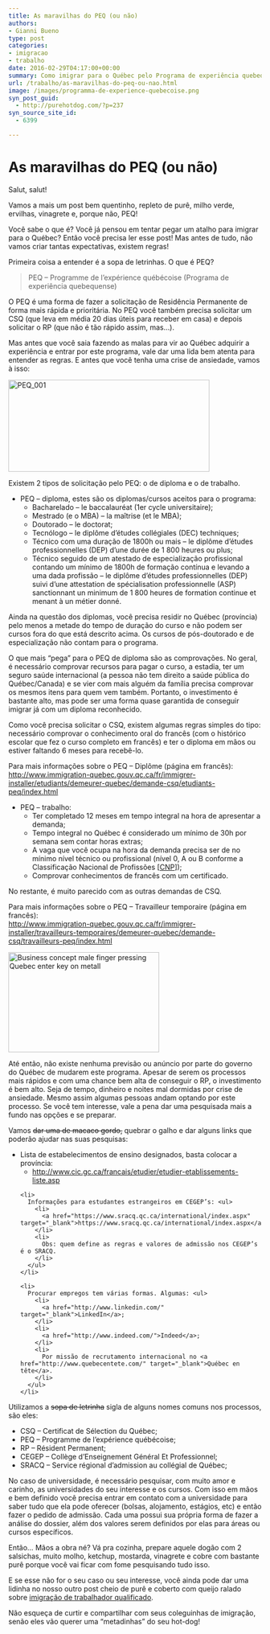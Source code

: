 ```yaml
---
title: As maravilhas do PEQ (ou não)
authors:
- Gianni Bueno
type: post
categories:
- imigracao
- trabalho
date: 2016-02-29T04:17:00+00:00
summary: Como imigrar para o Québec pelo Programa de experiência quebequense (PEQ).
url: /trabalho/as-maravilhas-do-peq-ou-nao.html
image: /images/programma-de-experience-quebecoise.png
syn_post_guid:
  - http://purehotdog.com/?p=237
syn_source_site_id:
  - 6399

---
```

<div>
  <h1>
    As maravilhas do PEQ (ou não)
  </h1>

  <p>
    Salut, salut!
  </p>

  <p>
    Vamos a mais um post bem quentinho, repleto de purê, milho verde, ervilhas, vinagrete e, porque não, PEQ!
  </p>

  <p>
    Você sabe o que é? Você já pensou em tentar pegar um atalho para imigrar para o Québec? Então você precisa ler esse post! Mas antes de tudo, não vamos criar tantas expectativas, existem regras!
  </p>

  <p>
    Primeira coisa a entender é a sopa de letrinhas. O que é PEQ?
  </p>

  <blockquote>
    <p>
      PEQ – Programme de l’expérience québécoise (Programa de experiência quebequense)
    </p>
  </blockquote>

  <p>
    O PEQ é uma forma de fazer a solicitação de Residência Permanente de forma mais rápida e prioritária. No PEQ você também precisa solicitar um CSQ (que leva em média 20 dias úteis para receber em casa) e depois solicitar o RP (que não é tão rápido assim, mas…).
  </p>

  <p>
    Mas antes que você saia fazendo as malas para vir ao Québec adquirir a experiência e entrar por este programa, vale dar uma lida bem atenta para entender as regras. E antes que você tenha uma crise de ansiedade, vamos à isso:
  </p>

  <p>
    <img class="pull-left alignnone" src="https://purehotdogdotcom.files.wordpress.com/2016/02/peq_001.jpg?w=760" alt="PEQ_001" width="400" height="183" />
  </p>

  <p>
    Existem 2 tipos de solicitação pelo PEQ: o de diploma e o de trabalho.
  </p>

  <ul>
    <li>
      PEQ – diploma, estes são os diplomas/cursos aceitos para o programa: <ul>
        <li>
          Bacharelado – le baccalauréat (1er cycle universitaire);
        </li>
        <li>
          Mestrado (e o MBA) – la maîtrise (et le MBA);
        </li>
        <li>
          Doutorado – le doctorat;
        </li>
        <li>
          Tecnólogo – le diplôme d’études collégiales (DEC) techniques;
        </li>
        <li>
          Técnico com uma duração de 1800h ou mais – le diplôme d’études professionnelles (DEP) d’une durée de 1 800 heures ou plus;
        </li>
        <li>
          Técnico seguido de um atestado de especialização profissional contando um mínimo de 1800h de formação contínua e levando a uma dada profissão – le diplôme d’études professionnelles (DEP) suivi d’une attestation de spécialisation professionnelle (ASP) sanctionnant un minimum de 1 800 heures de formation continue et menant à un métier donné.
        </li>
      </ul>
    </li>
  </ul>

  <p>
    Ainda na questão dos diplomas, você precisa residir no Québec (província) pelo menos a metade do tempo de duração do curso e não podem ser cursos fora do que está descrito acima. Os cursos de pós-doutorado e de especialização não contam para o programa.
  </p>

  <p>
    O que mais “pega” para o PEQ de diploma são as comprovações. No geral, é necessário comprovar recursos para pagar o curso, a estadia, ter um seguro saúde internacional (a pessoa não tem direito a saúde pública do Québec/Canada) e se vier com mais alguém da família precisa comprovar os mesmos itens para quem vem também. Portanto, o investimento é bastante alto, mas pode ser uma forma quase garantida de conseguir imigrar já com um diploma reconhecido.
  </p>

  <p>
    Como você precisa solicitar o CSQ, existem algumas regras simples do tipo: necessário comprovar o conhecimento oral do francês (com o histórico escolar que fez o curso completo em francês) e ter o diploma em mãos ou estiver faltando 6 meses para recebê-lo.
  </p>

  <p>
    Para mais informações sobre o PEQ – Diplôme (página em francês):<br /> <a href="http://www.immigration-quebec.gouv.qc.ca/fr/immigrer-installer/etudiants/demeurer-quebec/demande-csq/etudiants-peq/index.html" target="_blank">http://www.immigration-quebec.gouv.qc.ca/fr/immigrer-installer/etudiants/demeurer-quebec/demande-csq/etudiants-peq/index.html</a>
  </p>

  <ul>
    <li>
      PEQ – trabalho: <ul>
        <li>
          Ter completado 12 meses em tempo integral na hora de apresentar a demanda;
        </li>
        <li>
          Tempo integral no Québec é considerado um mínimo de 30h por semana sem contar horas extras;
        </li>
        <li>
          A vaga que você ocupa na hora da demanda precisa ser de no mínimo nível técnico ou profissional (nível 0, A ou B conforme a Classificação Nacional de Profissões [<a href="http://www.cic.gc.ca/francais/immigrer/qualifie/cnp.asp" target="_blank">CNP</a>]);
        </li>
        <li>
          Comprovar conhecimentos de francês com um certificado.
        </li>
      </ul>
    </li>
  </ul>

  <p>
    No restante, é muito parecido com as outras demandas de CSQ.
  </p>

  <p>
    Para mais informações sobre o PEQ – Travailleur temporaire (página em francês):<br /> <a href="http://www.immigration-quebec.gouv.qc.ca/fr/immigrer-installer/travailleurs-temporaires/demeurer-quebec/demande-csq/travailleurs-peq/index.html" target="_blank">http://www.immigration-quebec.gouv.qc.ca/fr/immigrer-installer/travailleurs-temporaires/demeurer-quebec/demande-csq/travailleurs-peq/index.html</a>
  </p>

  <p>
    <img src="https://purehotdogdotcom.files.wordpress.com/2016/02/fotolia_58654228_xs1.jpg?w=300&h=199" alt="Business concept male finger pressing Quebec enter key on metall" width="300" height="199" />
  </p>

  <p>
    Até então, não existe nenhuma previsão ou anúncio por parte do governo do Québec de mudarem este programa. Apesar de serem os processos mais rápidos e com uma chance bem alta de conseguir o RP, o investimento é bem alto. Seja de tempo, dinheiro e noites mal dormidas por crise de ansiedade. Mesmo assim algumas pessoas andam optando por este processo. Se você tem interesse, vale a pena dar uma pesquisada mais a fundo nas opções e se preparar.
  </p>

  <p>
    Vamos <del>dar uma de macaco gordo,</del> quebrar o galho e dar alguns links que poderão ajudar nas suas pesquisas:
  </p>

  <ul>
    <li>
      Lista de estabelecimentos de ensino designados, basta colocar a província: <ul>
        <li>
          <a href="http://www.cic.gc.ca/francais/etudier/etudier-etablissements-liste.asp" target="_blank">http://www.cic.gc.ca/francais/etudier/etudier-etablissements-liste.asp</a>
        </li>
      </ul>
    </li>

    <li>
      Informações para estudantes estrangeiros em CEGEP’s: <ul>
        <li>
          <a href="https://www.sracq.qc.ca/international/index.aspx" target="_blank">https://www.sracq.qc.ca/international/index.aspx</a>
        </li>
        <li>
          Obs: quem define as regras e valores de admissão nos CEGEP’s é o SRACQ.
        </li>
      </ul>
    </li>

    <li>
      Procurar empregos tem várias formas. Algumas: <ul>
        <li>
          <a href="http://www.linkedin.com/" target="_blank">LinkedIn</a>;
        </li>
        <li>
          <a href="http://www.indeed.com/">Indeed</a>;
        </li>
        <li>
          Por missão de recrutamento internacional no <a href="http://www.quebecentete.com/" target="_blank">Québec en tête</a>.
        </li>
      </ul>
    </li>
  </ul>

  <p>
    Utilizamos a <del>sopa de letrinha</del> sigla de alguns nomes comuns nos processos, são eles:
  </p>

  <ul>
    <li>
      CSQ – Certificat de Sélection du Québec;
    </li>
    <li>
      PEQ – Programme de l’expérience québécoise;
    </li>
    <li>
      RP – Résident Permanent;
    </li>
    <li>
      CEGEP – Collège d’Enseignement Général Et Professionnel;
    </li>
    <li>
      SRACQ – Service régional d’admission au collégial de Québec;
    </li>
  </ul>

  <p>
    No caso de universidade, é necessário pesquisar, com muito amor e carinho, as universidades do seu interesse e os cursos. Com isso em mãos e bem definido você precisa entrar em contato com a universidade para saber tudo que ela pode oferecer (bolsas, alojamento, estágios, etc) e então fazer o pedido de admissão. Cada uma possui sua própria forma de fazer a análise do dossier, além dos valores serem definidos por elas para áreas ou cursos específicos.
  </p>

  <p>
    Então… Mãos a obra né? Vá pra cozinha, prepare aquele dogão com 2 salsichas, muito molho, ketchup, mostarda, vinagrete e cobre com bastante purê porque você vai ficar com fome pesquisando tudo isso.
  </p>

  <p>
    E se esse não for o seu caso ou seu interesse, você ainda pode dar uma lidinha no nosso outro post cheio de purê e coberto com queijo ralado sobre <a href="https://www.canadaagora.com/purenohotdog/imigrando-para-o-quebec.html">imigração de trabalhador qualificado</a>.
  </p>

  <p>
    Não esqueça de curtir e compartilhar com seus coleguinhas de imigração, senão eles vão querer uma “metadinhas” do seu hot-dog!
  </p>
</div>

<a href="http://feeds.wordpress.com/1.0/gocomments/purehotdogdotcom.wordpress.com/237/" rel="nofollow"><img src="http://feeds.wordpress.com/1.0/comments/purehotdogdotcom.wordpress.com/237/" alt="" border="0" /></a><img src="https://pixel.wp.com/b.gif?host=purehotdog.com&blog=107441638&post=237&subd=purehotdogdotcom&ref=&feed=1" alt="" width="1" height="1" border="0" />